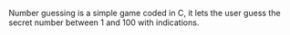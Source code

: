 Number guessing is a simple game coded in C, it lets the user guess the secret number between 1 and 100 with indications.
